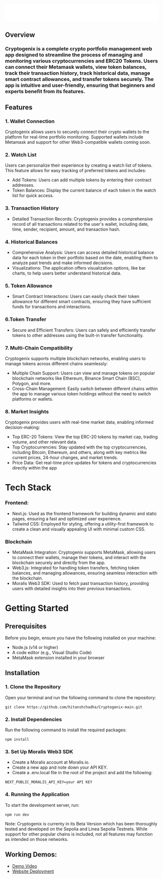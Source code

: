 ![alt text](https://github.com/hitanshchadha/Cryptogenix-main/blob/main/src/assets/cryptogenix-high-resolution-logo-transparent.png?raw=true)

## Overview
### Cryptogenix is a complete crypto portfolio management web app designed to streamline the process of managing and monitoring various cryptocurrencies and ERC20 Tokens. Users can connect their Metamask wallets, view token balances, track their transaction history, track historical data, manage smart contract allowances, and transfer tokens securely. The app is intuitive and user-friendly, ensuring that beginners and experts benefit from its features.
## Features
### 1. Wallet Connection 
Cryptogenix allows users to securely connect their crypto wallets to the platform for real-time portfolio monitoring. Supported wallets include Metamask and support for other Web3-compatible wallets coming soon.
### 2. Watch List
Users can personalize their experience by creating a watch list of tokens. This feature allows for easy tracking of preferred tokens and includes:
* Add Tokens: Users can add multiple tokens by entering their contract addresses.
* Token Balances: Display the current balance of each token in the watch list for quick access.
### 3. Transaction History
* Detailed Transaction Records: Cryptogenix provides a comprehensive record of all transactions related to the user's wallet, including date, time, sender, recipient, amount, and transaction hash.
### 4. Historical Balances
* Comprehensive Analysis: Users can access detailed historical balance data for each token in their portfolio based on the date, enabling them to analyze past trends and make informed decisions.
* Visualizations: The application offers visualization options, like bar charts, to help users better understand historical data.
### 5. Token Allowance
* Smart Contract Interactions: Users can easily check their token allowance for different smart contracts, ensuring they have sufficient funds for transactions and interactions.
### 6.Token Transfer
* Secure and Efficient Transfers: Users can safely and efficiently transfer tokens to other addresses using the built-in transfer functionality.
### 7. Multi-Chain Compatibility
Cryptogenix supports multiple blockchain networks, enabling users to manage tokens across different chains seamlessly:
* Multiple Chain Support: Users can view and manage tokens on popular blockchain networks like Ethereum, Binance Smart Chain (BSC), Polygon, and more.
* Cross-Chain Management: Easily switch between different chains within the app to manage various token holdings without the need to switch platforms or wallets.
### 8. Market Insights
Cryptogenix provides users with real-time market data, enabling informed decision-making:
* Top ERC-20 Tokens: View the top ERC-20 tokens by market cap, trading volume, and other relevant data.
* Top Cryptocurrencies: Stay updated with the top cryptocurrencies, including Bitcoin, Ethereum, and others, along with key metrics like current prices, 24-hour changes, and market trends.
* Price Data: Get real-time price updates for tokens and cryptocurrencies directly within the app
# Tech Stack
### Frontend: 
* Next.js: Used as the frontend framework for building dynamic and static pages, ensuring a fast and optimized user experience.
* Tailwind CSS: Employed for styling, offering a utility-first framework to create a clean and visually appealing UI with minimal custom CSS.
### Blockchain
* MetaMask Integration: Cryptogenix supports MetaMask, allowing users to connect their wallets, manage their tokens, and interact with the blockchain securely and directly from the app.
* Web3.js: Integrated for handling token transfers, fetching token balances, and managing allowances, ensuring seamless interaction with the blockchain.
* Moralis Web3 SDK: Used to fetch past transaction history, providing users with detailed insights into their previous transactions.
# Getting Started
## Prerequisites
Before you begin, ensure you have the following installed on your machine:
* Node.js (v14 or higher)
* A code editor (e.g., Visual Studio Code)
* MetaMask extension installed in your browser
## Installation
### 1. Clone the Repository
Open your terminal and run the following command to clone the repository:
```
git clone https://github.com/hitanshchadha/Cryptogenix-main.git
```
### 2. Install Dependencies
Run the following command to install the required packages:
```
npm install
```
### 3. Set Up Moralis Web3 SDK
* Create a Moralis account at Moralis.io.
* Create a new app and note down your API KEY.
* Create a .env.local file in the root of the project and add the following:
```
NEXT_PUBLIC_MORALIS_API_KEY=your API KEY
```
### 4. Running the Application
To start the development server, run:
```
npm run dev
```
Note: Cryptogenix is currenty in its Beta Version which has been thoroughly tested and developed on the Sepolia and Linea Sepolia Testnets. While support for other popular chains is included, not all features may function as intended on those networks.

## Working Demos:
* [Demo Video](https://drive.google.com/file/d/1H0jSl8HiTNrnVrL-yXDl_OKr8malZ_0K/view?usp=sharing)
* [Website Deployment](https://cryptogenix-main.vercel.app/)







